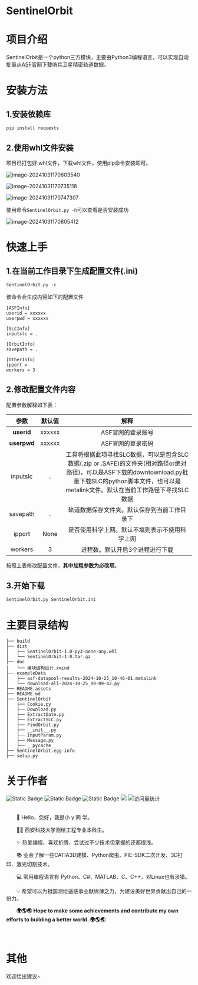 # SentinelOrbit

# 项目介绍

SentinelOrbit是一个python三方模块，主要由Python3编程语言，可以实现自动批量从[ASF官网](https://s1qc.asf.alaska.edu/aux_poeorb/)下载哨兵卫星精密轨道数据。

# 安装方法

## 1.安装依赖库

```pthon
pip install requests
```

## 2.使用whl文件安装

项目已打包好.whl文件，下载whl文件，使用pip命令安装即可。

![image-20241031170603540](README.assets/image-20241031170603540.png)

![image-20241031170735118](README.assets/image-20241031170735118.png)

![image-20241031170747307](README.assets/image-20241031170747307.png)

使用命令`SentinelOrbit.py -h`可以查看是否安装成功

![image-20241031170805412](README.assets/image-20241031170805412.png)

# 快速上手

## 1.在当前工作目录下生成配置文件(.ini)

```python
SentinelOrbit.py -c
```

该命令会生成内容如下的配置文件

```
[ASFInfo]
userid = xxxxxx
userpwd = xxxxxx

[SLCInfo]
inputslc = .

[OrbitInfo]
savepath = .

[OtherInfo]
ipport = 
workers = 3
```
## 2.修改配置文件内容

配置参数解释如下表：

|    参数     | 默认值 |                             解释                             |
| :---------: | :----: | :----------------------------------------------------------: |
| **userid**  | xxxxxx |                      ASF官网的登录账号                       |
| **userpwd** | xxxxxx |                      ASF官网的登录密码                       |
|  inputslc   |   .    | 工具将根据此项寻找SLC数据，可以是包含SLC数据(.zip or .SAFE)的文件夹(相对路径or绝对路径)，可以是ASF下载的downtownload.py批量下载SLC的python脚本文件，也可以是metalink文件。默认在当前工作路径下寻找SLC数据 |
|  savepath   |   .    |         轨道数据保存文件夹。默认保存到当前工作目录下         |
|   ipport    |  None  |        是否使用科学上网。默认不填则表示不使用科学上网        |
|   workers   |   3    |               进程数。默认开启3个进程进行下载                |

按照上表修改配置文件，**其中加粗参数为必改项**。

## 3.开始下载

```python
SentinelOrbit.py SentinelOrbit.ini
```

# 主要目录结构

```
├── build
├── dist
│   ├── SentinelOrbit-1.0-py3-none-any.whl
│   └── SentinelOrbit-1.0.tar.gz
├── doc
│   └── 模块结构设计.xmind
├── exampleData
│   ├── asf-datapool-results-2024-10-25_10-46-01.metalink
│   └── download-all-2024-10-25_09-09-42.py
├── README.assets
├── README.md
├── SentinelOrbit
│   ├── Cookie.py
│   ├── Download.py
│   ├── ExtractDate.py
│   ├── ExtractSLC.py
│   ├── FindOrbit.py
│   ├── __init__.py
│   ├── InputParam.py
│   ├── Message.py
│   ├── __pycache__
├── SentinelOrbit.egg-info
├── setup.py
```



# 关于作者

<div>
    <img alt="Static Badge" src="https://img.shields.io/badge/QQ-3232076199-blue">
    <img alt="Static Badge" src="https://img.shields.io/badge/Email-3232076199@QQ.com-red">
    <img alt="Static Badge" src="https://img.shields.io/badge/%E5%BE%AE%E4%BF%A1%E5%85%AC%E4%BC%97%E5%8F%B7-%E5%B0%8Fy%E5%8F%AA%E4%BC%9A%E5%86%99bug-yellow">
    <a href="https://blog.csdn.net/weixin_64989228?spm=1000.2115.3001.5343"><img src="https://img.shields.io/badge/CSDN-论坛-c32136" /></a>
    <!-- visitor statistics logo 访问量统计徽标 -->
    <img src="https://komarev.com/ghpvc/?username=cyloveyou&label=Views&color=0e75b6&style=flat" alt="访问量统计" />
</div>
<div>&nbsp;</div>

<p>&emsp;&emsp;👋 Hello，您好，我是小 y 同 学。</p>
<p>&emsp;&emsp;👨‍🎓 西安科技大学测绘工程专业本科生。</p>
<p>&emsp;&emsp;✨ 热爱编程、喜欢折腾、尝试过不少技术但掌握的还都很浅。</p>
<p>&emsp;&emsp;📚 业余了解一些CATIA3D建模、Python爬虫、PIE-SDK二次开发、3D打印、激光切割技术。</p>
<p>&emsp;&emsp;💻 常用编程语言有 Python、C#、MATLAB、C、C++，对Linux也有涉猎。</p>
<p>&emsp;&emsp;💡 希望可以为祖国测绘遥感事业献绵薄之力，为建设美好世界贡献出自己的一份力。</strong></p>
<p><strong>&emsp;&emsp;🌍🌎🌏 Hope to make some achievements and contribute my own efforts to building a better world. 🌍🌎🌏</strong></p>
<div>&nbsp;</div>
</div>

# 其他

欢迎给出建议~
